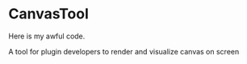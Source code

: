 # CanvasTool
Here is my awful code.

A tool for plugin developers to render and visualize canvas on screen
